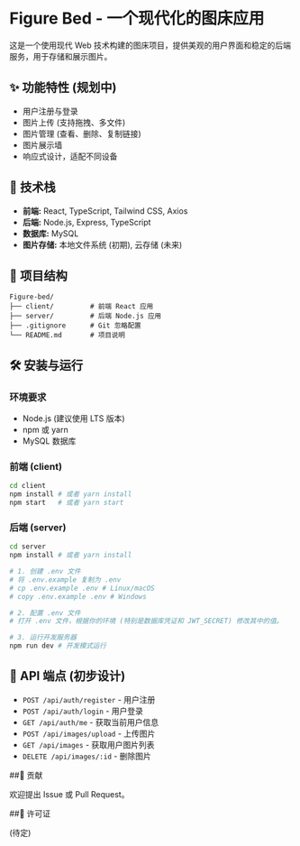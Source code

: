 # Figure Bed - 一个现代化的图床应用

这是一个使用现代 Web 技术构建的图床项目，提供美观的用户界面和稳定的后端服务，用于存储和展示图片。

## ✨ 功能特性 (规划中)

*   用户注册与登录
*   图片上传 (支持拖拽、多文件)
*   图片管理 (查看、删除、复制链接)
*   图片展示墙
*   响应式设计，适配不同设备

## 🚀 技术栈

*   **前端:** React, TypeScript, Tailwind CSS, Axios
*   **后端:** Node.js, Express, TypeScript
*   **数据库:** MySQL
*   **图片存储:** 本地文件系统 (初期), 云存储 (未来)

## 📁 项目结构

```
Figure-bed/
├── client/         # 前端 React 应用
├── server/         # 后端 Node.js 应用
├── .gitignore      # Git 忽略配置
└── README.md       # 项目说明
```

## 🛠️ 安装与运行

### 环境要求

*   Node.js (建议使用 LTS 版本)
*   npm 或 yarn
*   MySQL 数据库

### 前端 (client)

```bash
cd client
npm install # 或者 yarn install
npm start   # 或者 yarn start
```

### 后端 (server)

```bash
cd server
npm install # 或者 yarn install

# 1. 创建 .env 文件
# 将 .env.example 复制为 .env
# cp .env.example .env # Linux/macOS
# copy .env.example .env # Windows

# 2. 配置 .env 文件
# 打开 .env 文件，根据你的环境 (特别是数据库凭证和 JWT_SECRET) 修改其中的值。

# 3. 运行开发服务器
npm run dev # 开发模式运行
```

## 📝 API 端点 (初步设计)

*   `POST /api/auth/register` - 用户注册
*   `POST /api/auth/login` - 用户登录
*   `GET /api/auth/me` - 获取当前用户信息
*   `POST /api/images/upload` - 上传图片
*   `GET /api/images` - 获取用户图片列表
*   `DELETE /api/images/:id` - 删除图片

##🤝 贡献

欢迎提出 Issue 或 Pull Request。

##📄 许可证

(待定)
